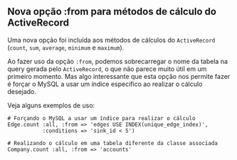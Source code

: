 ## Nova opção :from para métodos de cálculo do ActiveRecord

Uma nova opção foi incluída aos métodos de cálculos do `ActiveRecord` (`count`, `sum`, `average`, `minimum` e `maximum`).

Ao fazer uso da opção `:from`, podemos sobrecarregar o nome da tabela na query gerada pelo `ActiveRecord`, o que não parece muito útil em um primeiro momento. Mas algo interessante que esta opção nos permite fazer é forçar o MySQL a usar um índice especifico ao realizar o cálculo desejado.

Veja alguns exemplos de uso:

	# Forçando o MySQL a usar um índice para realizar o cálculo
	Edge.count :all, :from => 'edges USE INDEX(unique_edge_index)',
	           :conditions => 'sink_id < 5')

	# Realizando o cálculo em uma tabela diferente da classe associada
	Company.count :all, :from => 'accounts'
